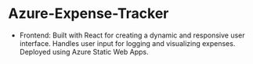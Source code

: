 # Azure-Expense-Tracker

- Frontend:
    Built with React for creating a dynamic and responsive user interface.
    Handles user input for logging and visualizing expenses.
    Deployed using Azure Static Web Apps.
